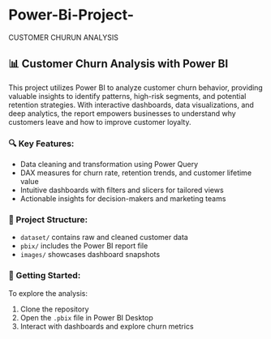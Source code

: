 # Power-Bi-Project-
CUSTOMER CHURUN ANALYSIS 


## 📊 Customer Churn Analysis with Power BI

This project utilizes Power BI to analyze customer churn behavior, providing valuable insights to identify patterns, high-risk segments, and potential retention strategies. With interactive dashboards, data visualizations, and deep analytics, the report empowers businesses to understand why customers leave and how to improve customer loyalty.

### 🔍 Key Features:
- Data cleaning and transformation using Power Query
- DAX measures for churn rate, retention trends, and customer lifetime value
- Intuitive dashboards with filters and slicers for tailored views
- Actionable insights for decision-makers and marketing teams

### 📁 Project Structure:
- `dataset/` contains raw and cleaned customer data
- `pbix/` includes the Power BI report file
- `images/` showcases dashboard snapshots

### 🚀 Getting Started:
To explore the analysis:
1. Clone the repository
2. Open the `.pbix` file in Power BI Desktop
3. Interact with dashboards and explore churn metrics

